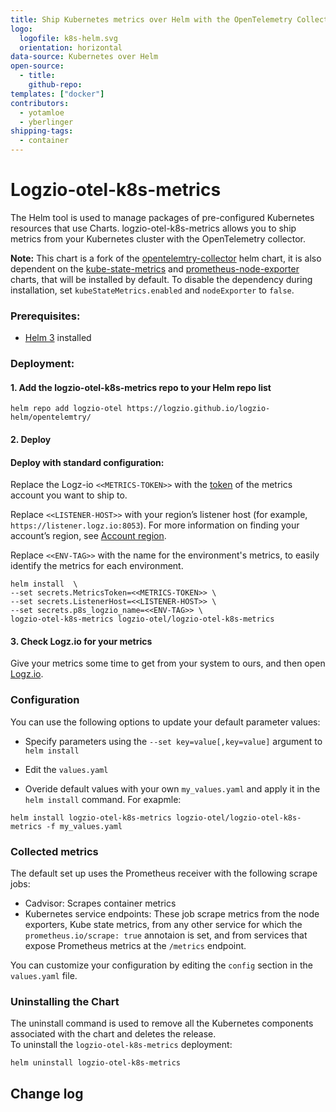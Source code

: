 ```yaml
---
title: Ship Kubernetes metrics over Helm with the OpenTelemetry Collector
logo:
  logofile: k8s-helm.svg
  orientation: horizontal
data-source: Kubernetes over Helm
open-source:
  - title: 
    github-repo: 
templates: ["docker"]
contributors:
  - yotamloe
  - yberlinger
shipping-tags:
  - container
---
```



# Logzio-otel-k8s-metrics

The Helm tool is used to manage packages of pre-configured Kubernetes resources that use Charts.
logzio-otel-k8s-metrics allows you to ship metrics from your Kubernetes cluster with the OpenTelemetry collector.

**Note:** This chart is a fork of the [opentelemtry-collector](https://github.com/open-telemetry/opentelemetry-helm-charts/tree/main/charts/opentelemetry-collector) helm chart, it is also dependent on the [kube-state-metrics](https://github.com/kubernetes/kube-state-metrics/tree/master/charts/kube-state-metrics) and [prometheus-node-exporter](https://github.com/helm/charts/tree/master/stable/prometheus-node-exporter) charts, that will be installed by default. To disable the dependency during installation, set `kubeStateMetrics.enabled` and `nodeExporter` to `false`.

### Prerequisites:
* [Helm 3](https://helm.sh/docs/intro/install/) installed


### Deployment:

#### 1. Add the logzio-otel-k8s-metrics repo to your Helm repo list

```shell
helm repo add logzio-otel https://logzio.github.io/logzio-helm/opentelemtry/
```

#### 2. Deploy


#### Deploy with standard configuration:  

Replace the Logz-io `<<METRICS-TOKEN>>` with the [token](https://app.logz.io/#/dashboard/settings/general) of the metrics account you want to ship to.

Replace `<<LISTENER-HOST>>` with your region’s listener host (for example, `https://listener.logz.io:8053`). For more information on finding your account’s region, see [Account region](https://docs.logz.io/user-guide/accounts/account-region.html).

Replace `<<ENV-TAG>>` with the name for the environment's metrics, to easily identify the metrics for each environment.

```
helm install  \
--set secrets.MetricsToken=<<METRICS-TOKEN>> \
--set secrets.ListenerHost=<<LISTENER-HOST>> \
--set secrets.p8s_logzio_name=<<ENV-TAG>> \
logzio-otel-k8s-metrics logzio-otel/logzio-otel-k8s-metrics
```

#### 3. Check Logz.io for your metrics

Give your metrics some time to get from your system to ours, and then open [Logz.io](https://app.logz.io/).


### Configuration

You can use the following options to update your default parameter values: 

* Specify parameters using the `--set key=value[,key=value]` argument to `helm install`

* Edit the `values.yaml`

* Overide default values with your own `my_values.yaml` and apply it in the `helm install` command. For exapmle:

```
helm install logzio-otel-k8s-metrics logzio-otel/logzio-otel-k8s-metrics -f my_values.yaml 
```
### Collected metrics

The default set up uses the Prometheus receiver with the following scrape jobs:
* Cadvisor: Scrapes container metrics
* Kubernetes service endpoints: These job scrape metrics from the node exporters, Kube state metrics, from any other service for which the `prometheus.io/scrape: true` annotaion is set, and from services that expose Prometheus metrics at the `/metrics` endpoint.

You can customize your configuration by editing the `config` section in the `values.yaml` file.

### Uninstalling the Chart

The uninstall command is used to remove all the Kubernetes components associated with the chart and deletes the release.  
To uninstall the `logzio-otel-k8s-metrics` deployment:

```shell
helm uninstall logzio-otel-k8s-metrics
```


## Change log
